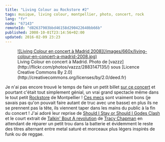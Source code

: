 ```yaml
---
title: "Living Colour au Rockstore #2"
tags: musique, living colour, montpellier, photo, concert, rock
lang: "fr"
node: "67143"
remoteId: "d82637903bbd46158d290422640bb66b"
published: 2008-10-01T23:14:56+02:00
updated: 2016-02-09 23:23
---
```

<figure class="object-center">
<a href="/images/living-colour-en-concert-a-madrid-2008.jpg">![Living Colour en concert à Madrid 2008](/images/660x/living-colour-en-concert-a-madrid-2008.jpg)
</a>
<figcaption>
Living Colour en concert à Madrid. Photo de [vazzz](http://flickr.com/photos/vazzz/2883147135/) sous [Licence Creative Commons By 2.0](http://creativecommons.org/licenses/by/2.0/deed.fr)
</figcaption>
</figure>


Je n'ai pas encore trouvé le temps de faire un petit billet [sur ce
concert](/post/living-colour-au-rockstore) et pourtant c'était tout simplement
génial, un vrai grand spectacle même dans le tout petit
[Rockstore](http://www.rockstore.fr) de Montpellier&nbsp;! [Ces
mecs](http://www.myspace.com/livingcolourmusic) sont vraiment bons (je savais
pas qu'on pouvait faire autant de truc avec une basse) en plus ils ne se
prennent pas la tête, ils viennent taper dans les mains du public à la fin du
concert&nbsp;! J'ai adoré leur reprise de [Should I Stay or Should I
Go](http://fr.wikipedia.org/wiki/Should_I_Stay_or_Should_I_Go)[des
Clash](http://fr.wikipedia.org/wiki/The_Clash) et le court extrait de [Talkin'
Bout A revolution](http://en.wikipedia.org/wiki/Talkin%27_Bout_a_Revolution) de
[Tracy Chapman](http://fr.wikipedia.org/wiki/Tracy_chapman) en attendant de
réparer un petit trou dans la batterie et évidemment le reste des titres
alternant entre metal saturé et morceaux plus légers inspirés de funk ou de
reggae.
